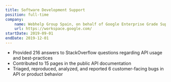 ```yaml
---
title: Software Development Support
position: full-time
company:
    name: Webhelp Group Spain, on behalf of Google Enterprise Grade Support project
    url: https://workspace.google.com/
startDate: 2019-09-01
endDate: 2019-12-01
---
```

- Provided 216 answers to StackOverflow questions regarding API usage and best-practices
- Contributed to 15 pages in the public API documentation
- Triaged, reproduced, analyzed, and reported 6 customer-facing bugs in API or product behavior